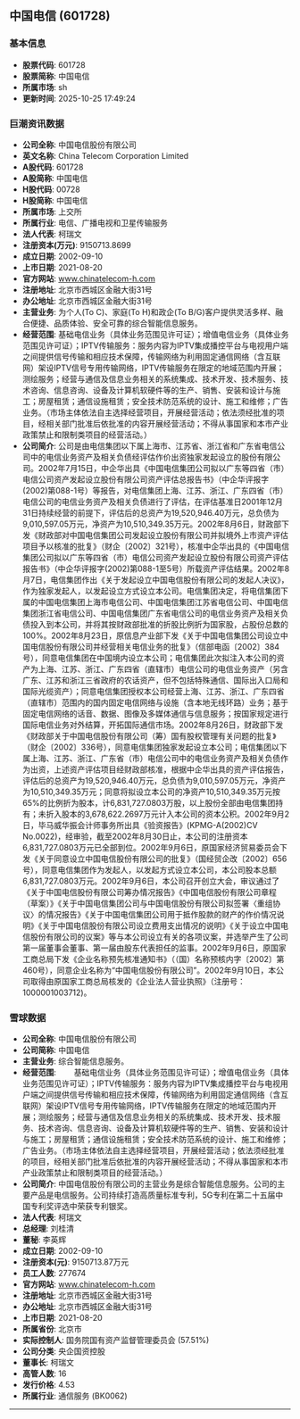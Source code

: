 ## 中国电信 (601728)

### 基本信息

- **股票代码**: 601728
- **股票简称**: 中国电信
- **所属市场**: sh
- **更新时间**: 2025-10-25 17:49:24

### 巨潮资讯数据

- **公司全称**: 中国电信股份有限公司
- **英文名称**: China Telecom Corporation Limited
- **A股代码**: 601728
- **A股简称**: 中国电信
- **H股代码**: 00728
- **H股简称**: 中国电信
- **所属市场**: 上交所
- **所属行业**: 电信、广播电视和卫星传输服务
- **法人代表**: 柯瑞文
- **注册资本(万元)**: 9150713.8699
- **成立日期**: 2002-09-10
- **上市日期**: 2021-08-20
- **官方网站**: www.chinatelecom-h.com
- **注册地址**: 北京市西城区金融大街31号
- **办公地址**: 北京市西城区金融大街31号
- **主营业务**: 为个人(To C)、家庭(To H)和政企(To B/G)客户提供灵活多样、融合便捷、品质体验、安全可靠的综合智能信息服务。
- **经营范围**: 基础电信业务（具体业务范围见许可证）；增值电信业务（具体业务范围见许可证）；IPTV传输服务：服务内容为IPTV集成播控平台与电视用户端之间提供信号传输和相应技术保障，传输网络为利用固定通信网络（含互联网）架设IPTV信号专用传输网络，IPTV传输服务在限定的地域范围内开展；测绘服务；经营与通信及信息业务相关的系统集成、技术开发、技术服务、技术咨询、信息咨询、设备及计算机软硬件等的生产、销售、安装和设计与施工；房屋租赁；通信设施租赁；安全技术防范系统的设计、施工和维修；广告业务。（市场主体依法自主选择经营项目，开展经营活动；依法须经批准的项目，经相关部门批准后依批准的内容开展经营活动；不得从事国家和本市产业政策禁止和限制类项目的经营活动。）
- **公司简介**: 公司是由电信集团以下属上海市、江苏省、浙江省和广东省电信公司中的电信业务资产及相关负债经评估作价出资独家发起设立的股份有限公司。2002年7月15日，中企华出具《中国电信集团公司拟以广东等四省（市）电信公司资产发起设立股份有限公司资产评估总报告书》（中企华评报字(2002)第088-1号）等报告，对电信集团上海、江苏、浙江、广东四省（市）电信公司的电信业务资产及相关负债进行了评估，在评估基准日2001年12月31日持续经营的前提下，评估后的总资产为19,520,946.40万元，总负债为9,010,597.05万元，净资产为10,510,349.35万元。2002年8月6日，财政部下发《财政部对中国电信集团公司发起设立股份有限公司并拟境外上市资产评估项目予以核准的批复》（财企〔2002〕321号），核准中企华出具的《中国电信集团公司拟以广东等四省（市）电信公司资产发起设立股份有限公司资产评估报告书》（中企华评报字(2002)第088-1至5号）所载资产评估结果。2002年8月7日，电信集团作出《关于发起设立中国电信股份有限公司的发起人决议》，作为独家发起人，以发起设立方式设立本公司。电信集团决定，将电信集团下属的中国电信集团上海市电信公司、中国电信集团江苏省电信公司、中国电信集团浙江省电信公司、中国电信集团广东省电信公司的电信业务资产及相关负债投入到本公司，并将其按财政部批准的折股比例折为国家股，占股份总数的100%。2002年8月23日，原信息产业部下发《关于中国电信集团公司设立中国电信股份有限公司并经营相关电信业务的批复》（信部电函〔2002〕384号），同意电信集团在中国境内设立本公司；电信集团此次拟注入本公司的资产为上海、江苏、浙江、广东四省（直辖市）电信公司的电信业务资产（另含广东、江苏和浙江三省政府的农话资产，但不包括特殊通信、国际出入口局和国际光缆资产）；同意电信集团授权本公司经营上海、江苏、浙江、广东四省（直辖市）范围内的国内固定电信网络与设施（含本地无线环路）业务；基于固定电信网络的话音、数据、图像及多媒体通信与信息服务；按国家规定进行国际电信业务对外结算，开拓国际通信市场。2002年8月26日，财政部下发《财政部关于中国电信股份有限公司（筹）国有股权管理有关问题的批复》（财企〔2002〕336号），同意电信集团独家发起设立本公司；电信集团以下属上海、江苏、浙江、广东省（市）电信公司中的电信业务资产及相关负债作为出资，上述资产评估项目经财政部核准，根据中企华出具的资产评估报告，评估后的总资产为19,520,946.40万元，总负债为9,010,597.05万元，净资产为10,510,349.35万元；同意将拟设立本公司的净资产10,510,349.35万元按65%的比例折为股本，计6,831,727.0803万股，以上股份全部由电信集团持有；未折入股本的3,678,622.2697万元计入本公司的资本公积。2002年9月2日，毕马威华振会计师事务所出具《验资报告》(KPMG-A(2002)CV No.0022)，经审验，截至2002年8月30日止，本公司的注册资本6,831,727.0803万元已全部到位。2002年9月6日，原国家经济贸易委员会下发《关于同意设立中国电信股份有限公司的批复》（国经贸企改〔2002〕656号），同意电信集团作为发起人，以发起方式设立本公司，本公司股本总额6,831,727.0803万元。2002年9月6日，本公司召开创立大会，审议通过了《关于中国电信股份有限公司筹办情况报告》《中国电信股份有限公司章程（草案）》《关于中国电信集团公司与中国电信股份有限公司拟签署〈重组协议〉的情况报告》《关于中国电信集团公司用于抵作股款的财产的作价情况说明》《关于中国电信股份有限公司设立费用支出情况的说明》《关于设立中国电信股份有限公司的议案》等与本公司设立有关的各项议案，并选举产生了公司第一届董事会董事、第一届由股东代表担任的监事。2002年9月6日，原国家工商总局下发《企业名称预先核准通知书》（（国）名称预核内字〔2002〕第460号），同意企业名称为“中国电信股份有限公司”。2002年9月10日，本公司取得由原国家工商总局核发的《企业法人营业执照》（注册号：1000001003712)。

### 雪球数据

- **公司全称**: 中国电信股份有限公司
- **公司简称**: 中国电信
- **主营业务**: 综合智能信息服务。
- **经营范围**: 　　基础电信业务（具体业务范围见许可证）；增值电信业务（具体业务范围见许可证）；IPTV传输服务：服务内容为IPTV集成播控平台与电视用户端之间提供信号传输和相应技术保障，传输网络为利用固定通信网络（含互联网）架设IPTV信号专用传输网络，IPTV传输服务在限定的地域范围内开展；测绘服务；经营与通信及信息业务相关的系统集成、技术开发、技术服务、技术咨询、信息咨询、设备及计算机软硬件等的生产、销售、安装和设计与施工；房屋租赁；通信设施租赁；安全技术防范系统的设计、施工和维修；广告业务。（市场主体依法自主选择经营项目，开展经营活动；依法须经批准的项目，经相关部门批准后依批准的内容开展经营活动；不得从事国家和本市产业政策禁止和限制类项目的经营活动。）
- **公司简介**: 中国电信股份有限公司的主营业务是综合智能信息服务。公司的主要产品是电信服务。公司持续打造高质量标准专利，5G专利在第二十五届中国专利奖评选中荣获专利银奖。
- **法人代表**: 柯瑞文
- **总经理**: 刘桂清
- **董秘**: 李英辉
- **成立日期**: 2002-09-10
- **注册资本(元)**: 9150713.87万元
- **员工人数**: 277674
- **官方网站**: www.chinatelecom-h.com
- **注册地址**: 北京市西城区金融大街31号
- **办公地址**: 北京市西城区金融大街31号
- **上市日期**: 2021-08-20
- **所属省份**: 北京市
- **实际控制人**: 国务院国有资产监督管理委员会 (57.51%)
- **公司分类**: 央企国资控股
- **董事长**: 柯瑞文
- **高管人数**: 16
- **发行价格**: 4.53
- **所属行业**: 通信服务 (BK0062)

---